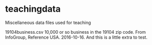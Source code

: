 # teachingdata
Miscellaneous data files used for teaching

19104business.csv 10,000 or so business in the
19104 zip code. From InfoGroup, Reference USA.
2016-10-16. And this is a little extra to test.
